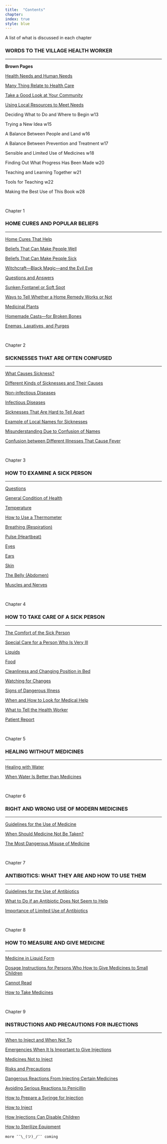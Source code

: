 ```yaml
---
title:  "Contents"
chapter:
index: true
style: blue
---
```



A list of what is discussed in each chapter

### WORDS TO THE VILLAGE HEALTH WORKER

---

**Brown Pages**

[Health Needs and Human Needs](#page-w1)

[Many Thing Relate to Health Care](#page-w7)

[Take a Good Look at Your Community](page-w8)

[Using Local Resources to Meet Needs](page-w12)

Deciding What to Do and Where to Begin w13

Trying a New Idea w15

A Balance Between People and Land w16

A Balance Between Prevention and Treatment w17

Sensible and Limited Use of Medicines w18

Finding Out What Progress Has Been Made w20

Teaching and Learning Together w21

Tools for Teaching w22

Making the Best Use of This Book w28




<br>

Chapter 1

### HOME CURES AND POPULAR BELIEFS

---

[Home Cures That Help](#page-1)

[Beliefs That Can Make People Well](#page-2)

[Beliefs That Can Make People Sick](#page-4)

[Witchcraft—Black Magic—and the Evil Eye](#page-5)

[Questions and Answers](#page-6)

[Sunken Fontanel or Soft Spot](#page-9)

[Ways to Tell Whether a Home Remedy Works or Not](#page-10)

[Medicinal Plants](#page-12)

[Homemade Casts—for Broken Bones](#page-14)

[Enemas, Laxatives, and Purges](#page-15)




<br>

Chapter 2

### SICKNESSES THAT ARE OFTEN CONFUSED

---

[What Causes Sickness?](#page-17)

[Different Kinds of Sicknesses and Their Causes](#page-18)

[Non-infectious Diseases](#page-18)

[Infectious Diseases](#page-19)

[Sicknesses That Are Hard to Tell Apart](#page-20)

[Example of Local Names for Sicknesses](#page-22)

[Misunderstanding Due to Confusion of Names](#page-25)

[Confusion between Different Illnesses That Cause Fever](#page-26)




<br>

Chapter 3

### HOW TO EXAMINE A SICK PERSON

---

[Questions](#page-29)

[General Condition of Health](#page-30)

[Temperature](#page-30)

[How to Use a Thermometer](#page-31)

[Breathing (Respiration)](#page-32)

[Pulse (Heartbeat)](#page-v)

[Eyes](#page-33)

[Ears](#page-34)

[Skin](#page-34)

[The Belly (Abdomen)](#page-35)

[Muscles and Nerves](#page-37)




<br>

Chapter 4

### HOW TO TAKE CARE OF A SICK PERSON

---

[The Comfort of the Sick Person](#page-39)

[Special Care for a Person Who Is Very Ill](#page-40)

[Liquids](#page-40)

[Food](#page-41)

[Cleanliness and Changing Position in Bed](#page-41)

[Watching for Changes](#page-41)

[Signs of Dangerous Illness](#page-42)

[When and How to Look for Medical Help](#page-43)

[What to Tell the Health Worker](#page-43)

[Patient Report](#page-44)




<br>

Chapter 5

### HEALING WITHOUT MEDICINES

---

[Healing with Water](#page-46)

[When Water Is Better than Medicines](#page-47)



<br>

Chapter 6

### RIGHT AND WRONG USE OF MODERN MEDICINES

---


[Guidelines for the Use of Medicine](#page-49)

[When Should Medicine Not Be Taken?](#page-54)

[The Most Dangerous Misuse of Medicine](#page-50)



<br>

Chapter 7

### ANTIBIOTICS: WHAT THEY ARE AND HOW TO USE THEM

---


[Guidelines for the Use of Antibiotics](#page-56)

[What to Do if an Antibiotic Does Not Seem to Help](#page-57)

[Importance of Limited Use of Antibiotics](#page-58)




<br>

Chapter 8

### HOW TO MEASURE AND GIVE MEDICINE

---


[Medicine in Liquid Form](#page-61)

[Dosage Instructions for Persons Who How to Give Medicines to Small Children](#page-62)

[Cannot Read](#page-63)

[How to Take Medicines](#page-63)




<br>

Chapter 9

### INSTRUCTIONS AND PRECAUTIONS FOR INJECTIONS

---


[When to Inject and When Not To](#page-65)

[Emergencies When It Is Important to Give Injections](#page-66)

[Medicines Not to Inject](#page-67)

[Risks and Precautions](#page-68)

[Dangerous Reactions From Injecting Certain Medicines](#page-70)

[Avoiding Serious Reactions to Penicillin](#page-71)

[How to Prepare a Syringe for Injection](#page-72)

[How to Inject ](#page-73)

[How Injections Can Disable Children](#page-74)

[How to Sterilize Equipment](#page-74)


```
more ¯¯\_(ツ)_/¯¯ coming
```
